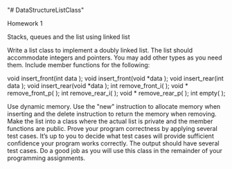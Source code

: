 "# DataStructureListClass"  

Homework 1

Stacks, queues and the list using linked list


Write a list class to implement a doubly linked list. The list should accommodate integers and pointers. You may add other types as you need them. Include member functions for the following:

void insert_front(int data );
void insert_front(void *data );
void insert_rear(int data );
void insert_rear(void *data );
int   remove_front_i( );
void *  remove_front_p( );
int   remove_rear_i( );
void * remove_rear_p( );
int   empty( );  

Use dynamic memory. Use the "new" instruction to allocate memory when inserting and the delete instruction to return the memory when removing. Make the list into a class where the actual list is private and the member functions are public. Prove your program correctness by applying several test cases. It’s up to you to decide what test cases will provide sufficient confidence your program works correctly. The output should have several test cases. Do a good job as you will use this class in the remainder of your programming assignments.
